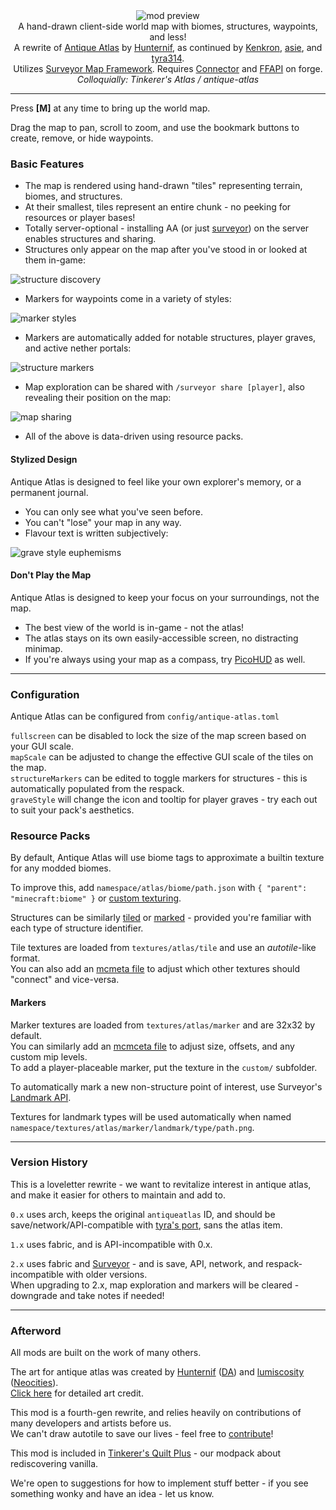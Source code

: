 <!--suppress HtmlDeprecatedTag, XmlDeprecatedElement -->
<center><img alt="mod preview" src="https://cdn.modrinth.com/data/Y5Ve4Ui4/images/14513bf9172fa0d058e9486958de4884408ed4e4.png" /></center>

<center>
A hand-drawn client-side world map with biomes, structures, waypoints, and less!<br/>
A rewrite of <a href="https://modrinth.com/mod/antique-atlas">Antique Atlas</a> by <a href="https://github.com/Hunternif">Hunternif</a>, as continued by <a href="https://github.com/Kenkron">Kenkron</a>, <a href="https://github.com/asiekierka">asie</a>, and <a href="https://github.com/tyra314">tyra314</a>.<br/>
Utilizes <a href="https://modrinth.com/mod/surveyor">Surveyor Map Framework</a>. Requires <a href="https://modrinth.com/mod/connector">Connector</a> and <a href="https://modrinth.com/mod/forgified-fabric-api">FFAPI</a> on forge.<br/>
<i>Colloquially: Tinkerer's Atlas / antique-atlas</i>
</center>

---

Press **[M]** at any time to bring up the world map.

Drag the map to pan, scroll to zoom, and use the bookmark buttons to create, remove, or hide waypoints.

### Basic Features

- The map is rendered using hand-drawn "tiles" representing terrain, biomes, and structures.
- At their smallest, tiles represent an entire chunk - no peeking for resources or player bases!
- Totally server-optional - installing AA (or just [surveyor](https://modrinth.com/mod/surveyor)) on the server enables structures and sharing.
- Structures only appear on the map after you've stood in or looked at them in-game:

![structure discovery](https://cdn.modrinth.com/data/Y5Ve4Ui4/images/86054c7949fed59341cef60d0d9f27aee86ae6ef.gif)

- Markers for waypoints come in a variety of styles:

![marker styles](https://cdn.modrinth.com/data/Y5Ve4Ui4/images/f22a29ce8a00847e5a49d74d4c32f7b076a57692.png)

- Markers are automatically added for notable structures, player graves, and active nether portals:

![structure markers](https://cdn.modrinth.com/data/Y5Ve4Ui4/images/190cc4eaa2e8784dd0f46bee9c225228a05f191a.png)

- Map exploration can be shared with `/surveyor share [player]`, also revealing their position on the map:

![map sharing](https://cdn.modrinth.com/data/Y5Ve4Ui4/images/4422049c395a856c35bbc361c52e8bcd30e89523.png)

- All of the above is data-driven using resource packs.

#### Stylized Design

Antique Atlas is designed to feel like your own explorer's memory, or a permanent journal.</br>

- You can only see what you've seen before.
- You can't "lose" your map in any way.
- Flavour text is written subjectively:

![grave style euphemisms](https://cdn.modrinth.com/data/Y5Ve4Ui4/images/c6f5e20bcef2c26c40390e888e540dcdd89a1818.png)

#### Don't Play the Map

Antique Atlas is designed to keep your focus on your surroundings, not the map.

- The best view of the world is in-game - not the atlas!
- The atlas stays on its own easily-accessible screen, no distracting minimap.
- If you're always using your map as a compass, try [PicoHUD](https://modrinth.com/mod/picohud) as well.

---

### Configuration

Antique Atlas can be configured from `config/antique-atlas.toml`<br/>

`fullscreen` can be disabled to lock the size of the map screen based on your GUI scale.<br/>
`mapScale` can be adjusted to change the effective GUI scale of the tiles on the map.<br/>
`structureMarkers` can be edited to toggle markers for structures - this is automatically populated from the respack.<br/>
`graveStyle` will change the icon and tooltip for player graves - try each out to suit your pack's aesthetics.<br/>

### Resource Packs

By default, Antique Atlas will use biome tags to approximate a builtin texture for any modded biomes.

To improve this, add `namespace/atlas/biome/path.json` with `{ "parent": "minecraft:biome" }` or [custom texturing](https://github.com/sisby-folk/antique-atlas/blob/1.20/src/main/resources/assets/minecraft/atlas/biome/badlands.json).

Structures can be similarly [tiled](https://github.com/sisby-folk/antique-atlas/blob/1.20/src/main/resources/assets/minecraft/atlas/structure/piece/jigsaw/single/pillager_outpost/watchtower.json) or [marked](https://github.com/sisby-folk/antique-atlas/blob/1.20/src/main/resources/assets/minecraft/atlas/structure/type/ocean_monument.json) - provided you're familiar with each type of structure identifier.

Tile textures are loaded from `textures/atlas/tile` and use an _autotile_-like format.<br/>
You can also add an [mcmeta file](https://github.com/sisby-folk/antique-atlas/blob/1.20/src/main/resources/assets/antique_atlas/textures/atlas/tile/structure/fortress/nether/nether_fortress_bridge_crossing.png.mcmeta) to adjust which other textures should "connect" and vice-versa.

#### Markers

Marker textures are loaded from `textures/atlas/marker` and are 32x32 by default.<br/>
You can similarly add an [mcmceta file](https://github.com/sisby-folk/antique-atlas/blob/1.20/src/main/resources/assets/antique_atlas/textures/atlas/marker/structure/end_city.png.mcmeta) to adjust size, offsets, and any custom mip levels.<br/>
To add a player-placeable marker, put the texture in the `custom/` subfolder.

To automatically mark a new non-structure point of interest, use Surveyor's [Landmark API](https://modrinth.com/mod/surveyor).

Textures for landmark types will be used automatically when named `namespace/textures/atlas/marker/landmark/type/path.png`. 

---

### Version History

This is a loveletter rewrite - we want to revitalize interest in antique atlas, and make it easier for others to maintain and add to.

`0.x` uses arch, keeps the original `antiqueatlas` ID, and should be save/network/API-compatible with [tyra's port](https://modrinth.com/mod/antique-atlas), sans the atlas item.

`1.x` uses fabric, and is API-incompatible with 0.x.

`2.x` uses fabric and [Surveyor](https://modrinth.com/mod/surveyor) - and is save, API, network, and respack-incompatible with older versions.<br/>
When upgrading to 2.x, map exploration and markers will be cleared - downgrade and take notes if needed!<br/>

---

### Afterword

All mods are built on the work of many others.

The art for antique atlas was created by [Hunternif](https://github.com/Hunternif) ([DA](https://www.deviantart.com/hunternif)) and [lumiscosity](https://github.com/lumiscosity) ([Neocities](https://lumiscosity.neocities.org/)).<br/>
[Click here](https://github.com/sisby-folk/antique-atlas/blob/1.20/credits.txt) for detailed art credit.

This mod is a fourth-gen rewrite, and relies heavily on contributions of many developers and artists before us.<br/>
We can't draw autotile to save our lives - feel free to [contribute](https://github.com/sisby-folk/antique-atlas/issues?q=is%3Aissue+is%3Aopen+label%3Atexturing)!

This mod is included in [Tinkerer's Quilt Plus](https://modrinth.com/modpack/tinkerers-quilt) - our modpack about rediscovering vanilla.

We're open to suggestions for how to implement stuff better - if you see something wonky and have an idea - let us know.
